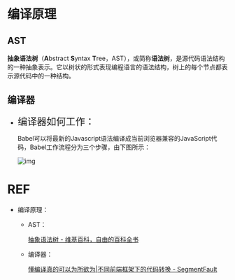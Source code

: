 # 编译原理



## AST

**抽象语法树**（**A**bstract **S**yntax **T**ree，AST），或简称**语法树**，是源代码语法结构的一种抽象表示。它以树状的形式表现编程语言的语法结构，树上的每个节点都表示源代码中的一种结构。



## 编译器

+ <span style="font-size:22px">编译器如何工作：</span>

    Babel可以将最新的Javascript语法编译成当前浏览器兼容的JavaScript代码，Babel工作流程分为三个步骤，由下图所示：

    ![img](https://segmentfault.com/img/remote/1460000018753710)



# REF

+ 编译原理：
    + AST：

        [抽象语法树 - 维基百科，自由的百科全书](https://zh.wikipedia.org/wiki/%E6%8A%BD%E8%B1%A1%E8%AA%9E%E6%B3%95%E6%A8%B9)

    + 编译器：

        [懂编译真的可以为所欲为|不同前端框架下的代码转换 - SegmentFault](https://segmentfault.com/a/1190000018753707)